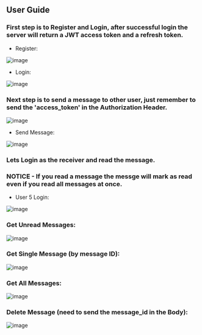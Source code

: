 ## User Guide


### First step is to Register and Login, after successful login the server will return a JWT access token and a refresh token.



- Register:

![image](https://user-images.githubusercontent.com/25231082/123539258-77f01180-d741-11eb-891b-299edc9c514b.png)





- Login:

![image](https://user-images.githubusercontent.com/25231082/123539320-d1584080-d741-11eb-869c-377af903adff.png)





### Next step is to send a message to other user, just remember to send the 'access_token' in the Authorization Header.

![image](https://user-images.githubusercontent.com/25231082/123539469-9b678c00-d742-11eb-861f-645ff18787f6.png)





- Send Message:

![image](https://user-images.githubusercontent.com/25231082/123539489-b5a16a00-d742-11eb-9d3f-809e1ebe4b3c.png)





### Lets Login as the receiver and read the message.
### NOTICE - If you read a message the messge will mark as read even if you read all messages at once.

- User 5 Login:

![image](https://user-images.githubusercontent.com/25231082/123539601-36606600-d743-11eb-93fc-b053da31cc3f.png)




### Get Unread Messages:

![image](https://user-images.githubusercontent.com/25231082/123539623-5a23ac00-d743-11eb-82a5-29ea5dfd8b6d.png)




### Get Single Message (by message ID):

![image](https://user-images.githubusercontent.com/25231082/123539686-8ccda480-d743-11eb-9c9f-3b26727474c1.png)




### Get All Messages:

![image](https://user-images.githubusercontent.com/25231082/123539718-a969dc80-d743-11eb-8ff2-d832c6d5f370.png)




### Delete Message (need to send the message_id in the Body):

![image](https://user-images.githubusercontent.com/25231082/123539762-e635d380-d743-11eb-9161-eba307aa395b.png)





